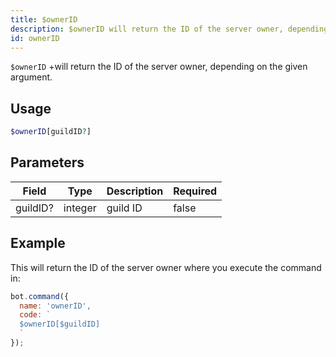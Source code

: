```yaml
---
title: $ownerID 
description: $ownerID will return the ID of the server owner, depending on the given argument.
id: ownerID
---
```


`$ownerID` +will return the ID of the server owner, depending on the given argument.

## Usage

```php
$ownerID[guildID?]
```

## Parameters 


| Field    | Type    | Description | Required |
| -------- | ------- | ----------- | -------- |
| guildID? | integer | guild ID    | false       |


## Example

This will return the ID of the server owner where you execute the command in:

```javascript
bot.command({
  name: 'ownerID',
  code: `
  $ownerID[$guildID]
  `
});
```
